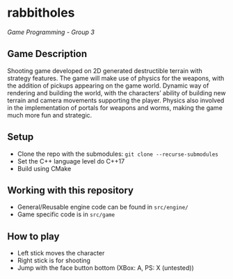 # rabbitholes

*Game Programming - Group 3*

## Game Description
Shooting game developed on 2D generated destructible terrain with strategy features. The game will make use of physics for the weapons, with the addition of pickups appearing on the game world. Dynamic way of rendering and building the world, with the characters’ ability of building new terrain and camera movements supporting the player. Physics also involved in the implementation of portals for weapons and worms, making the game much more fun and strategic.


## Setup

- Clone the repo with the submodules: `git clone --recurse-submodules`
- Set the C++ language level do C++17
- Build using CMake

## Working with this repository

- General/Reusable engine code can be found in `src/engine/`
- Game specific code is in `src/game`

## How to play

- Left stick moves the character
- Right stick is for shooting
- Jump with the face button bottom (XBox: A, PS: X (untested))